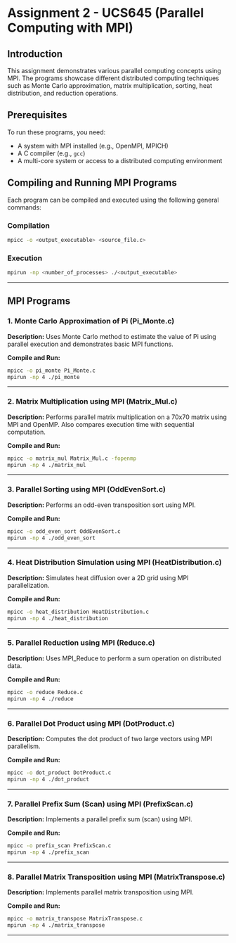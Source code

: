 # Assignment 2 - UCS645 (Parallel Computing with MPI)

## Introduction
This assignment demonstrates various parallel computing concepts using MPI. The programs showcase different distributed computing techniques such as Monte Carlo approximation, matrix multiplication, sorting, heat distribution, and reduction operations.

## Prerequisites
To run these programs, you need:
- A system with MPI installed (e.g., OpenMPI, MPICH)
- A C compiler (e.g., `gcc`)
- A multi-core system or access to a distributed computing environment

## Compiling and Running MPI Programs
Each program can be compiled and executed using the following general commands:

### Compilation
```sh
mpicc -o <output_executable> <source_file.c>
```

### Execution
```sh
mpirun -np <number_of_processes> ./<output_executable>
```

---

## MPI Programs

### 1. Monte Carlo Approximation of Pi (Pi_Monte.c)
**Description:**
Uses Monte Carlo method to estimate the value of Pi using parallel execution and demonstrates basic MPI functions.

**Compile and Run:**
```sh
mpicc -o pi_monte Pi_Monte.c
mpirun -np 4 ./pi_monte
```

---

### 2. Matrix Multiplication using MPI (Matrix_Mul.c)
**Description:**
Performs parallel matrix multiplication on a 70x70 matrix using MPI and OpenMP. Also compares execution time with sequential computation.

**Compile and Run:**
```sh
mpicc -o matrix_mul Matrix_Mul.c -fopenmp
mpirun -np 4 ./matrix_mul
```

---

### 3. Parallel Sorting using MPI (OddEvenSort.c)
**Description:**
Performs an odd-even transposition sort using MPI.

**Compile and Run:**
```sh
mpicc -o odd_even_sort OddEvenSort.c
mpirun -np 4 ./odd_even_sort
```

---

### 4. Heat Distribution Simulation using MPI (HeatDistribution.c)
**Description:**
Simulates heat diffusion over a 2D grid using MPI parallelization.

**Compile and Run:**
```sh
mpicc -o heat_distribution HeatDistribution.c
mpirun -np 4 ./heat_distribution
```

---

### 5. Parallel Reduction using MPI (Reduce.c)
**Description:**
Uses MPI_Reduce to perform a sum operation on distributed data.

**Compile and Run:**
```sh
mpicc -o reduce Reduce.c
mpirun -np 4 ./reduce
```

---

### 6. Parallel Dot Product using MPI (DotProduct.c)
**Description:**
Computes the dot product of two large vectors using MPI parallelism.

**Compile and Run:**
```sh
mpicc -o dot_product DotProduct.c
mpirun -np 4 ./dot_product
```

---

### 7. Parallel Prefix Sum (Scan) using MPI (PrefixScan.c)
**Description:**
Implements a parallel prefix sum (scan) using MPI.

**Compile and Run:**
```sh
mpicc -o prefix_scan PrefixScan.c
mpirun -np 4 ./prefix_scan
```

---

### 8. Parallel Matrix Transposition using MPI (MatrixTranspose.c)
**Description:**
Implements parallel matrix transposition using MPI.

**Compile and Run:**
```sh
mpicc -o matrix_transpose MatrixTranspose.c
mpirun -np 4 ./matrix_transpose
```

---
